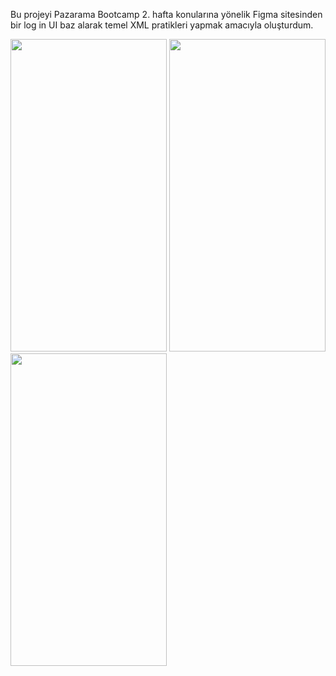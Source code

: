 Bu projeyi Pazarama Bootcamp 2. hafta konularına yönelik Figma sitesinden bir log in UI baz alarak temel XML pratikleri yapmak amacıyla oluşturdum.
<p float="left">
  <img src="https://user-images.githubusercontent.com/78666794/192819106-4c2e7ff7-4d34-455e-ae04-680f8f4f0a76.gif" width="250" height="500"/>
  <img src="https://user-images.githubusercontent.com/78666794/192783878-d8771bd9-9bc0-45f9-b4d3-eab54e6a5cfc.png" width="250" height="500"/>
  <img src="https://user-images.githubusercontent.com/78666794/192783896-3e4534fa-76c1-412d-aa0b-7615833428fd.png" width="250" height="500"/>
</p>
